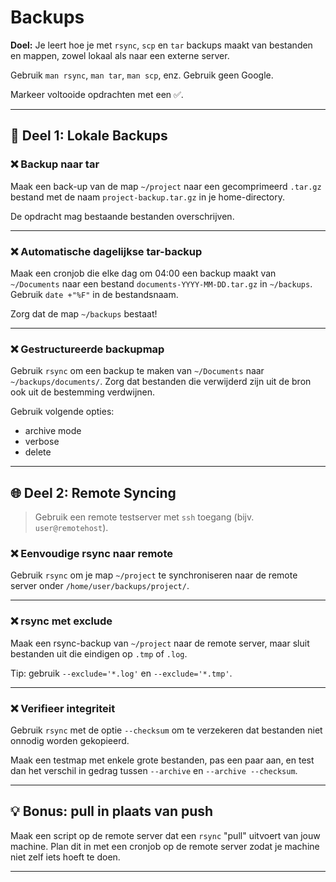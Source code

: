 # Backups

**Doel:** Je leert hoe je met `rsync`, `scp` en `tar` backups maakt van bestanden en mappen, zowel lokaal als naar een externe server.

Gebruik `man rsync`, `man tar`, `man scp`, enz. Gebruik geen Google.

Markeer voltooide opdrachten met een ✅.

---

## 🔧 Deel 1: Lokale Backups

### ❌ Backup naar tar  
Maak een back-up van de map `~/project` naar een gecomprimeerd `.tar.gz` bestand met de naam `project-backup.tar.gz` in je home-directory.

De opdracht mag bestaande bestanden overschrijven.

---

### ❌ Automatische dagelijkse tar-backup  
Maak een cronjob die elke dag om 04:00 een backup maakt van `~/Documents` naar een bestand `documents-YYYY-MM-DD.tar.gz` in `~/backups`. Gebruik `date +"%F"` in de bestandsnaam.

Zorg dat de map `~/backups` bestaat!

---

### ❌ Gestructureerde backupmap  
Gebruik `rsync` om een backup te maken van `~/Documents` naar `~/backups/documents/`. Zorg dat bestanden die verwijderd zijn uit de bron ook uit de bestemming verdwijnen.

Gebruik volgende opties:
- archive mode
- verbose
- delete

---

## 🌐 Deel 2: Remote Syncing

> Gebruik een remote testserver met `ssh` toegang (bijv. `user@remotehost`).

### ❌ Eenvoudige rsync naar remote  
Gebruik `rsync` om je map `~/project` te synchroniseren naar de remote server onder `/home/user/backups/project/`.

---

### ❌ rsync met exclude  
Maak een rsync-backup van `~/project` naar de remote server, maar sluit bestanden uit die eindigen op `.tmp` of `.log`.

Tip: gebruik `--exclude='*.log'` en `--exclude='*.tmp'`.

---

### ❌ Verifieer integriteit  
Gebruik `rsync` met de optie `--checksum` om te verzekeren dat bestanden niet onnodig worden gekopieerd.

Maak een testmap met enkele grote bestanden, pas een paar aan, en test dan het verschil in gedrag tussen `--archive` en `--archive --checksum`.


---

## 💡 Bonus: pull in plaats van push  
Maak een script op de remote server dat een `rsync` "pull" uitvoert van jouw machine. Plan dit in met een cronjob op de remote server zodat je machine niet zelf iets hoeft te doen.

---

